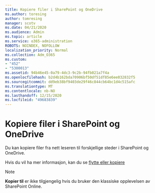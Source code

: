 ```yaml
---
title: Kopiere filer i SharePoint og OneDrive
ms.author: toresing
author: tomresing
manager: scotv
ms.date: 04/21/2020
ms.audience: Admin
ms.topic: article
ms.service: o365-administration
ROBOTS: NOINDEX, NOFOLLOW
localization_priority: Normal
ms.collection: Adm_O365
ms.custom:
- "452"
- "5300013"
ms.assetid: 94b46e45-0a79-4dc3-9c2b-94fb021a7f4a
ms.openlocfilehash: b2d4b162bda70906bf50df51df85e6ee032832f5
ms.sourcegitcommit: dd9eb38bf9403de29f46c844cb64bc1d4c515afc
ms.translationtype: MT
ms.contentlocale: nb-NO
ms.lasthandoff: 12/15/2020
ms.locfileid: "49683839"
---
```

# <a name="copy-files-in-sharepoint-and-onedrive"></a>Kopiere filer i SharePoint og OneDrive

Du kan kopiere filer fra nett leseren til forskjellige steder i SharePoint og OneDrive.

Hvis du vil ha mer informasjon, kan du se [flytte eller kopiere](https://support.microsoft.com/office/00e2f483-4df3-46be-a861-1f5f0c1a87bc)

> [!NOTE]
> **Kopier til** er ikke tilgjengelig hvis du bruker den klassiske opplevelsen av SharePoint Online.
